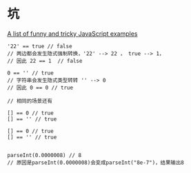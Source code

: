 # 坑


[A list of funny and tricky JavaScript examples](https://github.com/denysdovhan/wtfjs)


```
'22' == true // false
// 两边都会发生隐式强制转换，'22' --> 22 ， true --> 1， 
// 因此 22 == 1  // false

0 == '' // true
// 字符串会发生隐式类型转转 '' --> 0
// 因此 0 == 0 // true

// 相同的场景还有

[] == 0 // true
[] == '' // true

[] == 0 // true
[] == '' // true


parseInt(0.0000008) // 8
// 原因是parseInt(0.0000008)会变成parseInt("8e-7")，结果输出8
```

